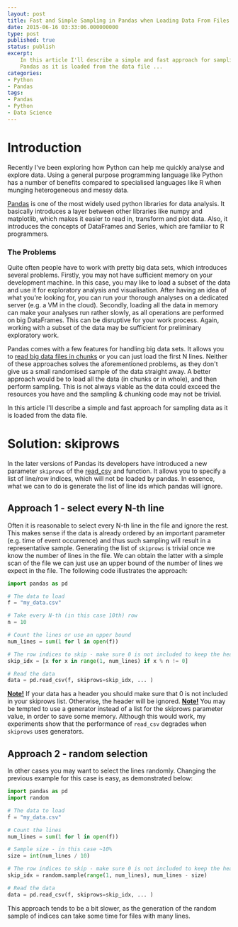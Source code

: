 ```yaml
---
layout: post
title: Fast and Simple Sampling in Pandas when Loading Data From Files
date: 2015-06-16 03:33:06.000000000
type: post
published: true
status: publish
excerpt: 
    In this article I'll describe a simple and fast approach for sampling data in 
    Pandas as it is loaded from the data file ...
categories:
- Python
- Pandas
tags:
- Pandas
- Python
- Data Science
---
```


# Introduction

Recently I've been exploring how Python can help me quickly analyse and explore data. 
Using a general purpose programming language like Python has a number of benefits compared 
to specialised languages like R when munging heterogeneous and messy data.

[Pandas](http://pandas.pydata.org/) is one of the most widely used python libraries for data analysis. 
It basically introduces a layer between other libraries like numpy and matplotlib, 
which makes it easier to read in, transform and plot data. Also, it introduces the concepts of DataFrames 
and Series, which are familiar to R programmers.

### The Problems

Quite often people have to work with pretty big data sets, which introduces several problems. 
Firstly, you may not have sufficient memory on your development machine. In this case, you may like to 
load a subset of the data and use it for exploratory analysis and visualisation. 
After having an idea of what you're looking for, you can run your thorough analyses on a dedicated 
server (e.g. a VM in the cloud). Secondly, loading all the data in memory can make your analyses run rather 
slowly, as all operations are performed on big DataFrames. This can be disruptive for your work process. 
Again, working with a subset of the data may be sufficient for preliminary exploratory work.

Pandas comes with a few features for handling big data sets. It allows you to 
[read big data files in chunks](http://pandas-docs/dev/io.html#iterating-through-files-chunk-by-chunk) 
or you can just load the first N lines. Neither of these approaches solves the aforementioned problems, 
as they don't give us a small randomised sample of the data straight away. A better approach would be to 
load all the data (in chunks or in whole), and then perform sampling. This is not always viable as the data 
could exceed the resources you have and the sampling & chunking code may not be trivial.

In this article I'll describe a simple and fast approach for sampling data as it is loaded from the data file.

# Solution: skiprows

In the later versions of Pandas its developers have introduced a new parameter `skiprows` 
of the [read_csv](http://pandas.pydata.org/pandas-docs/stable/io.html#io-read-csv-table) and function. 
It allows you to specify a list of line/row indices, which will not be loaded by pandas. 
In essence, what we can to do is generate the list of line ids which pandas will ignore.

## Approach 1 - select every N-th line

Often it is reasonable to select every N-th line in the file and ignore the rest. 
This makes sense if the data is already ordered by an important parameter (e.g. time of event occurrence) 
and thus such sampling will result in a representative sample. Generating the list of `skiprows` is 
trivial once we know the number of lines in the file. We can obtain the latter with a simple scan of the 
file we can just use an upper bound of the number of lines we expect in the file. The following code illustrates the approach:

```python
import pandas as pd

# The data to load
f = "my_data.csv"

# Take every N-th (in this case 10th) row
n = 10

# Count the lines or use an upper bound
num_lines = sum(1 for l in open(f))

# The row indices to skip - make sure 0 is not included to keep the header!
skip_idx = [x for x in range(1, num_lines) if x % n != 0]

# Read the data
data = pd.read_csv(f, skiprows=skip_idx, ... )
```

**<u>Note!</u>** If your data has a header you should make sure that 0 is not included in your skiprows list. 
Otherwise, the header will be ignored. **<u>Note!</u>** You may be tempted to use a generator instead of a 
list for the skiprows parameter value, in order to save some memory. Although this would work, my experiments 
show that the performance of `read_csv` degrades when `skiprows` uses generators.

## Approach 2 - random selection

In other cases you may want to select the lines randomly. Changing the previous example for this case is easy, as demonstrated below:

```python
import pandas as pd
import random

# The data to load
f = "my_data.csv"

# Count the lines
num_lines = sum(1 for l in open(f))

# Sample size - in this case ~10%
size = int(num_lines / 10)

# The row indices to skip - make sure 0 is not included to keep the header!
skip_idx = random.sample(range(1, num_lines), num_lines - size)

# Read the data
data = pd.read_csv(f, skiprows=skip_idx, ... )
```

This approach tends to be a bit slower, as the generation of the random sample of indices can take some time for files with many lines.
